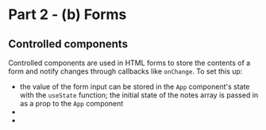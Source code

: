 # Part 2 - (b) Forms

## Controlled components

Controlled components are used in HTML forms to store the contents of a form and notify changes through callbacks like `onChange`. To set this up: 

 - the value of the form input can be stored in the `App` component's state with the `useState` function; the initial state of the notes array is passed in as a prop to the `App` component
 - 
 - 